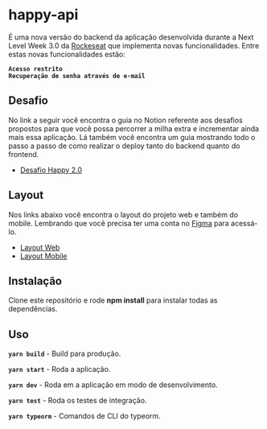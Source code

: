 # happy-api

É uma nova versão do backend da aplicação desenvolvida durante a Next Level Week 3.0 da <a href="https://github.com/lucas-rocha/nlw-03">Rockeseat</a> que implementa novas funcionalidades. Entre estas novas funcionalidades estão:

<b>`Acesso restrito`</b><br/>
<b>`Recuperação de senha através de e-mail`</b>

## Desafio

No link a seguir você encontra o guia no Notion referente aos desafios propostos para que você possa percorrer a milha extra e incrementar ainda mais essa aplicação. Lá também você encontra um guia mostrando todo o passo a passo de como realizar o deploy tanto do backend quanto do frontend.

- [Desafio Happy 2.0](https://www.notion.so/Vers-o-2-0-do-Happy-c754db7a4d41469e8c2d00fcf75392c4)

## Layout

Nos links abaixo você encontra o layout do projeto web e também do mobile. Lembrando que você precisa ter uma conta no [Figma](http://figma.com/) para acessá-lo.

- [Layout Web](https://www.figma.com/file/mDEbnoojksG4w8sOxmudh3/Happy-Web)
- [Layout Mobile](https://www.figma.com/file/X27FfVxAgy9f5IFa7ONlph/Happy-Mobile)

## Instalação
Clone este repositório e rode <b>npm install</b> para instalar todas as dependências.

## Uso

<b>`yarn build`</b> - Build para produção.

<b>`yarn start`</b> - Roda a aplicação.

<b>`yarn dev`</b> - Roda em a aplicação em modo de desenvolvimento.

<b>`yarn test`</b> - Roda os testes de integração.

<b>`yarn typeorm`</b> - Comandos de CLI do typeorm.
